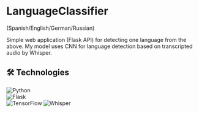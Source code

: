 # LanguageClassifier 
(Spanish/English/German/Russian)

Simple web application (Flask API) for detecting one language from the above. My model uses CNN for language detection based on transcripted audio by Whisper. 

## 🛠️ Technologies

![Python](https://img.shields.io/badge/Python-3.10-blue?logo=python)  
![Flask](https://img.shields.io/badge/Flask-2.3-black?logo=flask)  
![TensorFlow](https://img.shields.io/badge/TensorFlow-2.16.1-FF6F00?logo=tensorflow)
![Whisper](https://img.shields.io/badge/Whisper-Base--Model-4B8BBE?logo=OpenAI&logoColor=white)


